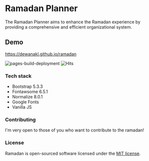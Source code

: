 # Ramadan Planner

The Ramadan Planner aims to enhance the Ramadan experience by providing a comprehensive and efficient organizational system.

## Demo

<https://dewanakl.github.io/ramadan>

![pages-build-deployment](https://github.com/dewanakl/ramadan/actions/workflows/pages/pages-build-deployment/badge.svg?branch=main)
![Hits](https://badge.dikit.my.id/ramadan?label=hits&color=brightgreen)

### Tech stack

- Bootstrap 5.3.3
- Fontawsome 6.5.1
- Normalize 8.0.1
- Google Fonts
- Vanilla JS

### Contributing

I'm very open to those of you who want to contribute to the ramadan!

### License

Ramadan is open-sourced software licensed under the [MIT license](https://opensource.org/licenses/MIT).
